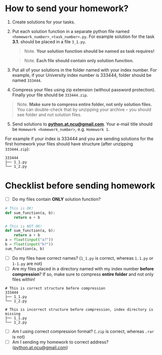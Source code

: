# How to send your homework?

1. Create solutions for your tasks.
2. Put each solution function in a separate python file named `<homework_number>_<task_number>.py`. For example solution for the task **3.1.** should be placed in a file `3_1.py`.
   
   > Note. **Your solution function should be named as task requires!**
   
   > Note. **Each file should contain only solution function.**
3. Put all of your solutions in the folder named with your index number. For example, if your University index number is 333444, folder should be named `333444`.
4. Compress your files using zip extension (without password protection). Finally your file should be `333444.zip`.
  
  > Note. **Make sure to compress entire folder, not only solution files.** You can double-check that by unzipping your archive – you should see folder and not solution files.

5. Send solutions to **python.at.ncu@gmail.com**. Your e-mail title should be `Homework <homework_number>`, e.g. `Homework 1`.

For example if your index is 333444 and you are sending solutions for the first homework your files should have structure (after unzipping `333444.zip`):

```
333444
├── 1_1.py
└── 1_2.py
```

# Checklist before sending homework

- [ ] Do my files contain **ONLY** solution function?
 
```python
# This is OK!
def sum_function(a, b):
    return a + b
```
```python
# This is NOT OK!
def sum_function(a, b):
    return a + b
a = float(input("a?"))
b = float(input("b?"))
sum_function(a, b)
```
- [ ] Do my files have correct names? (`1_1.py` is correct, whereas `1.1.py` or `1-1.py` are not)
- [ ] Are my files placed in a directory named with my index number **before compression**? If so, make sure to compress **entire folder** and not only files within!

```
# This is correct structure before compression
333444
├── 1_1.py
└── 1_2.py
```
```
# This is incorrect structure before compression, index directory is missing
├── 1_1.py
└── 1_2.py
```

- [ ] Am I using correct compression format? (`.zip` is correct, whereas `.rar` is not)
- [ ] Am I sending my homework to correct address? (python.at.ncu@gmail.com)
